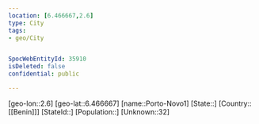 ```yaml
---
location: [6.466667,2.6]
type: City
tags:
- geo/City


SpocWebEntityId: 35910
isDeleted: false
confidential: public

---
```

[geo-lon::2.6]
[geo-lat::6.466667]
[name::Porto-Novo1]
[State::]
[Country::[[Benin]]]
[StateId::]
[Population::]
[Unknown::32]

